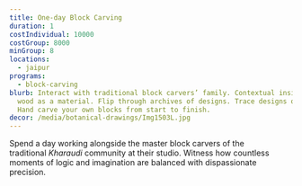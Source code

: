 ```yaml
---
title: One-day Block Carving
duration: 1
costIndividual: 10000
costGroup: 8000
minGroup: 8
locations: 
  - jaipur
programs:
  - block-carving
blurb: Interact with traditional block carvers’ family. Contextual insights into
  wood as a material. Flip through archives of designs. Trace designs on wood.
  Hand carve your own blocks from start to finish.
decor: /media/botanical-drawings/Img1503L.jpg
---
```

Spend a day working alongside the master block carvers of the traditional _Kharaudi_ community at their studio. Witness how countless moments of logic and imagination are balanced with dispassionate precision.